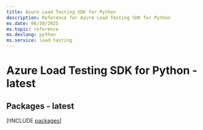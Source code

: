 ```yaml
---
title: Azure Load Testing SDK for Python
description: Reference for Azure Load Testing SDK for Python
ms.date: 06/30/2025
ms.topic: reference
ms.devlang: python
ms.service: load-testing
---
```

# Azure Load Testing SDK for Python - latest

## Packages - latest
[!INCLUDE [packages](load-testing-index.md)]